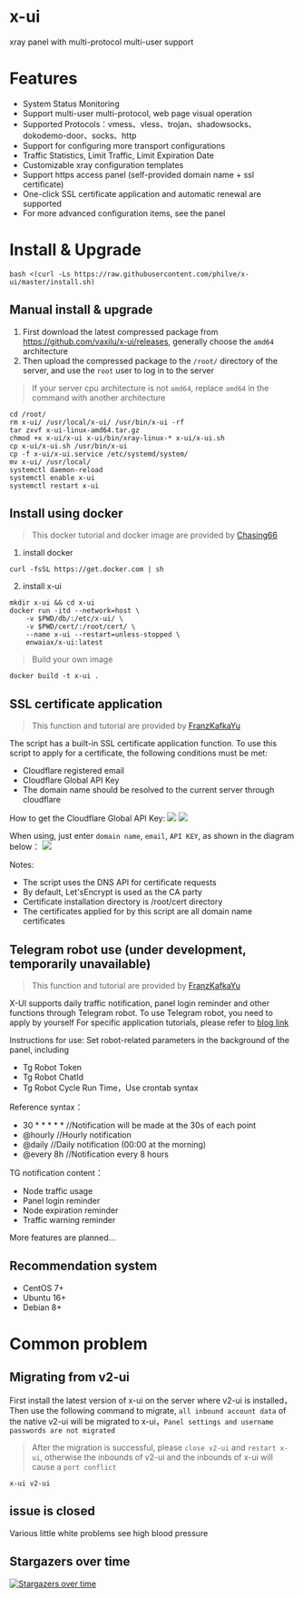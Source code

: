 # x-ui

xray panel with multi-protocol multi-user support

# Features

- System Status Monitoring
- Support multi-user multi-protocol, web page visual operation
- Supported Protocols：vmess、vless、trojan、shadowsocks、dokodemo-door、socks、http
- Support for configuring more transport configurations
- Traffic Statistics, Limit Traffic, Limit Expiration Date
- Customizable xray configuration templates
- Support https access panel (self-provided domain name + ssl certificate)
- One-click SSL certificate application and automatic renewal are supported
- For more advanced configuration items, see the panel

# Install & Upgrade

```
bash <(curl -Ls https://raw.githubusercontent.com/philve/x-ui/master/install.sh)
```

## Manual install & upgrade

1. First download the latest compressed package from https://github.com/vaxilu/x-ui/releases, generally choose the `amd64` architecture
2. Then upload the compressed package to the `/root/` directory of the server, and use the `root` user to log in to the server

> If your server cpu architecture is not `amd64`, replace `amd64` in the command with another architecture

```
cd /root/
rm x-ui/ /usr/local/x-ui/ /usr/bin/x-ui -rf
tar zxvf x-ui-linux-amd64.tar.gz
chmod +x x-ui/x-ui x-ui/bin/xray-linux-* x-ui/x-ui.sh
cp x-ui/x-ui.sh /usr/bin/x-ui
cp -f x-ui/x-ui.service /etc/systemd/system/
mv x-ui/ /usr/local/
systemctl daemon-reload
systemctl enable x-ui
systemctl restart x-ui
```

## Install using docker

> This docker tutorial and docker image are provided by [Chasing66](https://github.com/Chasing66)

1. install docker

```shell
curl -fsSL https://get.docker.com | sh
```

2. install x-ui

```shell
mkdir x-ui && cd x-ui
docker run -itd --network=host \
    -v $PWD/db/:/etc/x-ui/ \
    -v $PWD/cert/:/root/cert/ \
    --name x-ui --restart=unless-stopped \
    enwaiax/x-ui:latest
```

> Build your own image

```shell
docker build -t x-ui .
```

## SSL certificate application

> This function and tutorial are provided by [FranzKafkaYu](https://github.com/FranzKafkaYu)

The script has a built-in SSL certificate application function. To use this script to apply for a certificate, the following conditions must be met:

- Cloudflare registered email
- Cloudflare Global API Key
- The domain name should be resolved to the current server through cloudflare

How to get the Cloudflare Global API Key:
    ![](media/bda84fbc2ede834deaba1c173a932223.png)
    ![](media/d13ffd6a73f938d1037d0708e31433bf.png)

When using, just enter `domain name`, `email`, `API KEY`, as shown in the diagram below：
        ![](media/2022-04-04_141259.png)

Notes:

- The script uses the DNS API for certificate requests
- By default, Let'sEncrypt is used as the CA party
- Certificate installation directory is /root/cert directory
- The certificates applied for by this script are all domain name certificates

## Telegram robot use (under development, temporarily unavailable)

> This function and tutorial are provided by [FranzKafkaYu](https://github.com/FranzKafkaYu)

X-UI supports daily traffic notification, panel login reminder and other functions through Telegram robot. To use Telegram robot, you need to apply by yourself
For specific application tutorials, please refer to [blog link](https://coderfan.net/how-to-use-telegram-bot-to-alarm-you-when-someone-login-into-your-vps.html)

Instructions for use: Set robot-related parameters in the background of the panel, including

- Tg Robot Token
- Tg Robot ChatId
- Tg Robot Cycle Run Time，Use crontab syntax 

Reference syntax：
- 30 * * * * * //Notification will be made at the 30s of each point
- @hourly      //Hourly notification
- @daily       //Daily notification (00:00 at the morning)
- @every 8h    //Notification every 8 hours  

TG notification content：
- Node traffic usage
- Panel login reminder
- Node expiration reminder
- Traffic warning reminder  

More features are planned...

## Recommendation system

- CentOS 7+
- Ubuntu 16+
- Debian 8+

# Common problem

## Migrating from v2-ui

First install the latest version of x-ui on the server where v2-ui is installed，Then use the following command to migrate, `all inbound account data` of the native v2-ui will be migrated to x-ui，`Panel settings and username passwords are not migrated`

> After the migration is successful, please `close v2-ui` and `restart x-ui`, otherwise the inbounds of v2-ui and the inbounds of x-ui will cause a `port conflict`

```
x-ui v2-ui
```

## issue is closed

Various little white problems see high blood pressure

## Stargazers over time

[![Stargazers over time](https://starchart.cc/vaxilu/x-ui.svg)](https://starchart.cc/vaxilu/x-ui)
